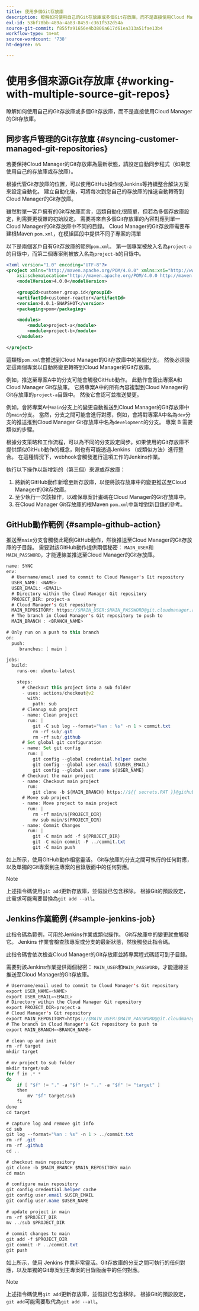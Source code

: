 ```yaml
---
title: 使用多個Git存放庫
description: 瞭解如何使用自己的Git存放庫或多個Git存放庫，而不是直接使用Cloud Manager的Git存放庫。
exl-id: 53bf78bb-489a-4a83-8459-c361f532d54a
source-git-commit: f855fa91656e4b3806a617d61ea313a51fae13b4
workflow-type: tm+mt
source-wordcount: '738'
ht-degree: 6%

---
```


# 使用多個來源Git存放庫 {#working-with-multiple-source-git-repos}

瞭解如何使用自己的Git存放庫或多個Git存放庫，而不是直接使用Cloud Manager的Git存放庫。

## 同步客戶管理的Git存放庫 {#syncing-customer-managed-git-repositories}

若要保持Cloud Manager的Git存放庫為最新狀態，請設定自動同步程式（如果您使用自己的存放庫或存放庫）。

根據代管Git存放庫的位置，可以使用GitHub操作或Jenkins等持續整合解決方案來設定自動化。 建立自動化後，可將每次到您自己的存放庫的推送自動轉寄到Cloud Manager的Git存放庫。

雖然對單一客戶擁有的Git存放庫而言，這類自動化很簡單，但若為多個存放庫設定，則需要更複雜的初始設定。 需要將來自多個Git存放庫的內容對應到單一Cloud Manager的Git存放庫中不同的目錄。 Cloud Manager的Git存放庫需要布建根Maven `pom.xml`，在模組區段中提供不同子專案的清單

以下是兩個客戶自有Git存放庫的範例`pom.xml`。 第一個專案被放入名為`project-a`的目錄中，而第二個專案則被放入名為`project-b`的目錄中。

```xml
<?xml version="1.0" encoding="UTF-8"?>
<project xmlns="http://maven.apache.org/POM/4.0.0" xmlns:xsi="http://www.w3.org/2001/XMLSchema-instance"
    xsi:schemaLocation="http://maven.apache.org/POM/4.0.0 http://maven.apache.org/maven-v4_0_0.xsd">
    <modelVersion>4.0.0</modelVersion>
  
    <groupId>customer.group.id</groupId>
    <artifactId>customer-reactor</artifactId>
    <version>0.0.1-SNAPSHOT</version>
    <packaging>pom</packaging>
  
    <modules>
        <module>project-a</module>
        <module>project-b</module>
    </modules>
  
</project>
```

這類根`pom.xml`會推送到Cloud Manager的Git存放庫中的某個分支。 然後必須設定這兩個專案以自動將變更轉寄到Cloud Manager的Git存放庫。

例如，推送至專案A中的分支可能會觸發GitHub動作。 此動作會簽出專案A和Cloud Manager Git存放庫。 它將專案A中的所有內容複製到Cloud Manager的Git存放庫的`project-a`目錄中。 然後它會認可並推送變更。

例如，會將專案A中`main`分支上的變更自動推送到Cloud Manager的Git存放庫中的`main`分支。 當然，分支之間可能會進行對應，例如，會將對專案A中名為`dev`分支的推送推到Cloud Manager Git存放庫中名為`development`的分支。 專案 B 需要類似的步驟。

根據分支策略和工作流程，可以為不同的分支設定同步。如果使用的Git存放庫不提供類似GitHub動作的概念，則也有可能透過Jenkins （或類似方法）進行整合。 在這種情況下，webhook會觸發進行這項工作的Jenkins作業。

執行以下操作以新增新的（第三個）來源或存放庫：

1. 將新的GitHub動作新增至新存放庫，以便將該存放庫中的變更推送至Cloud Manager的Git存放庫。
1. 至少執行一次該操作，以確保專案計畫碼在Cloud Manager的Git存放庫中。
1. 在Cloud Manager Git存放庫的根Maven `pom.xml`中新增對新目錄的參考。

## GitHub動作範例 {#sample-github-action}

推送至`main`分支會觸發此範例GitHub動作，然後推送至Cloud Manager的Git存放庫的子目錄。 需要對該GitHub動作提供兩個秘密： `MAIN_USER`和`MAIN_PASSWORD`，才能連線並推送至Cloud Manager的Git存放庫。

```java
name: SYNC
env:
  # Username/email used to commit to Cloud Manager's Git repository
  USER_NAME: <NAME>
  USER_EMAIL: <EMAIL>
  # Directory within the Cloud Manager Git repository
  PROJECT_DIR: project-a
  # Cloud Manager's Git repository
  MAIN_REPOSITORY: https://$MAIN_USER:$MAIN_PASSWORD@git.cloudmanager.adobe.com/<PATH>
  # The branch in Cloud Manager's Git repository to push to
  MAIN_BRANCH : <BRANCH_NAME>
 
# Only run on a push to this branch
on:
  push:
     branches: [ main ]
 
jobs:
  build:
    runs-on: ubuntu-latest
 
    steps:
      # Checkout this project into a sub folder
      - uses: actions/checkout@v2
        with:
          path: sub
      # Cleanup sub project
      - name: Clean project
        run: |
          git -C sub log --format="%an : %s" -n 1 > commit.txt
          rm -rf sub/.git
          rm -rf sub/.github
      # Set global git configuration
      - name: Set git config
        run: |
          git config --global credential.helper cache
          git config --global user.email ${USER_EMAIL}
          git config --global user.name ${USER_NAME}
      # Checkout the main project
      - name: Checkout main project
        run:
          git clone -b ${MAIN_BRANCH} https://${{ secrets.PAT }}@github.com/${MAIN_REPOSITORY}.git main 
      # Move sub project
      - name: Move project to main project
        run: |
          rm -rf main/${PROJECT_DIR} 
          mv sub main/${PROJECT_DIR}
      - name: Commit Changes
        run: |
          git -C main add -f ${PROJECT_DIR}
          git -C main commit -F ../commit.txt
          git -C main push
```

如上所示，使用GitHub動作相當靈活。 Git存放庫的分支之間可執行的任何對應，以及單獨的Git專案到主專案的目錄版面中的任何對應。

>[!NOTE]
>
>上述指令碼使用`git add`更新存放庫，並假設已包含移除。 根據Git的預設設定，此需求可能需要替換為`git add --all`。

## Jenkins作業範例 {#sample-jenkins-job}

此指令碼為範例，可用於Jenkins作業或類似操作。 Git存放庫中的變更就會觸發它。 Jenkins 作業會檢查該專案或分支的最新狀態，然後觸發此指令碼。

此指令碼會依次檢查Cloud Manager的Git存放庫並將專案程式碼認可到子目錄。

需要對該Jenkins作業提供兩個秘密： `MAIN_USER`和`MAIN_PASSWORD`，才能連線並推送至Cloud Manager的Git存放庫。

```java
# Username/email used to commit to Cloud Manager's Git repository
export USER_NAME=<NAME>
export USER_EMAIL=<EMAIL>
# Directory within the Cloud Manager Git repository
export PROJECT_DIR=project-a
# Cloud Manager's Git repository
export MAIN_REPOSITORY=https://$MAIN_USER:$MAIN_PASSWORD@git.cloudmanager.adobe.com/<PATH>
# The branch in Cloud Manager's Git repository to push to
export MAIN_BRANCH=<BRANCH_NAME>
 
# clean up and init
rm -rf target
mkdir target
 
# mv project to sub folder
mkdir target/sub
for f in .* *
do
    if [ "$f" != "." -a "$f" != ".." -a "$f" != "target" ]
    then
        mv "$f" target/sub
    fi
done
cd target
 
# capture log and remove git info
cd sub
git log --format="%an : %s" -n 1 > ../commit.txt
rm -rf .git
rm -rf .github
cd ..
 
# checkout main repository
git clone -b $MAIN_BRANCH $MAIN_REPOSITORY main
cd main
 
# configure main repository
git config credential.helper cache
git config user.email $USER_EMAIL
git config user.name $USER_NAME
 
# update project in main
rm -rf $PROJECT_DIR
mv ../sub $PROJECT_DIR
 
# commit changes to main
git add -f $PROJECT_DIR
git commit -F ../commit.txt
git push
```

如上所示，使用 Jenkins 作業非常靈活。Git存放庫的分支之間可執行的任何對應，以及單獨的Git專案到主專案的目錄版面中的任何對應。

>[!NOTE]
>
>上述指令碼使用`git add`更新存放庫，並假設已包含移除。 根據Git的預設設定，`git add`可能需要取代為`git add --all`。
